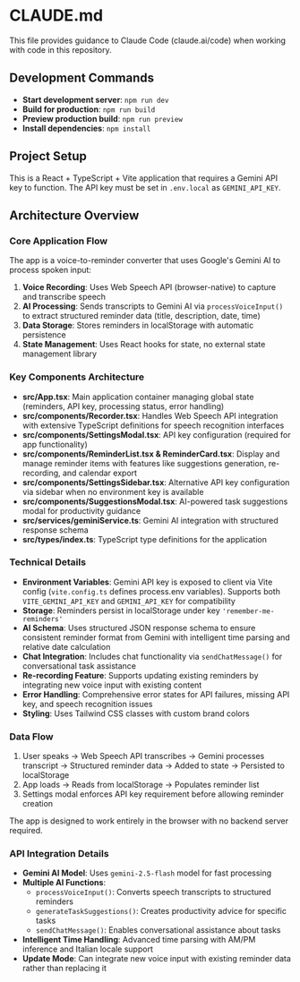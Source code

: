 # CLAUDE.md

This file provides guidance to Claude Code (claude.ai/code) when working with code in this repository.

## Development Commands

- **Start development server**: `npm run dev`
- **Build for production**: `npm run build`
- **Preview production build**: `npm run preview`
- **Install dependencies**: `npm install`

## Project Setup

This is a React + TypeScript + Vite application that requires a Gemini API key to function. The API key must be set in `.env.local` as `GEMINI_API_KEY`.

## Architecture Overview

### Core Application Flow
The app is a voice-to-reminder converter that uses Google's Gemini AI to process spoken input:

1. **Voice Recording**: Uses Web Speech API (browser-native) to capture and transcribe speech
2. **AI Processing**: Sends transcripts to Gemini AI via `processVoiceInput()` to extract structured reminder data (title, description, date, time)
3. **Data Storage**: Stores reminders in localStorage with automatic persistence
4. **State Management**: Uses React hooks for state, no external state management library

### Key Components Architecture

- **src/App.tsx**: Main application container managing global state (reminders, API key, processing status, error handling)
- **src/components/Recorder.tsx**: Handles Web Speech API integration with extensive TypeScript definitions for speech recognition interfaces
- **src/components/SettingsModal.tsx**: API key configuration (required for app functionality)
- **src/components/ReminderList.tsx & ReminderCard.tsx**: Display and manage reminder items with features like suggestions generation, re-recording, and calendar export
- **src/components/SettingsSidebar.tsx**: Alternative API key configuration via sidebar when no environment key is available
- **src/components/SuggestionsModal.tsx**: AI-powered task suggestions modal for productivity guidance
- **src/services/geminiService.ts**: Gemini AI integration with structured response schema
- **src/types/index.ts**: TypeScript type definitions for the application

### Technical Details

- **Environment Variables**: Gemini API key is exposed to client via Vite config (`vite.config.ts` defines process.env variables). Supports both `VITE_GEMINI_API_KEY` and `GEMINI_API_KEY` for compatibility
- **Storage**: Reminders persist in localStorage under key `'remember-me-reminders'`
- **AI Schema**: Uses structured JSON response schema to ensure consistent reminder format from Gemini with intelligent time parsing and relative date calculation
- **Chat Integration**: Includes chat functionality via `sendChatMessage()` for conversational task assistance
- **Re-recording Feature**: Supports updating existing reminders by integrating new voice input with existing content
- **Error Handling**: Comprehensive error states for API failures, missing API key, and speech recognition issues
- **Styling**: Uses Tailwind CSS classes with custom brand colors

### Data Flow

1. User speaks → Web Speech API transcribes → Gemini processes transcript → Structured reminder data → Added to state → Persisted to localStorage
2. App loads → Reads from localStorage → Populates reminder list
3. Settings modal enforces API key requirement before allowing reminder creation

The app is designed to work entirely in the browser with no backend server required.

### API Integration Details

- **Gemini AI Model**: Uses `gemini-2.5-flash` model for fast processing
- **Multiple AI Functions**: 
  - `processVoiceInput()`: Converts speech transcripts to structured reminders
  - `generateTaskSuggestions()`: Creates productivity advice for specific tasks  
  - `sendChatMessage()`: Enables conversational assistance about tasks
- **Intelligent Time Handling**: Advanced time parsing with AM/PM inference and Italian locale support
- **Update Mode**: Can integrate new voice input with existing reminder data rather than replacing it